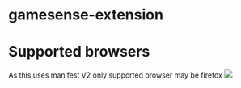 # gamesense-extension  
# Supported browsers  
As this uses manifest V2 only supported browser may be firefox ![](https://shibe.center/few-ornery-xuanhuaceratops/direct)
